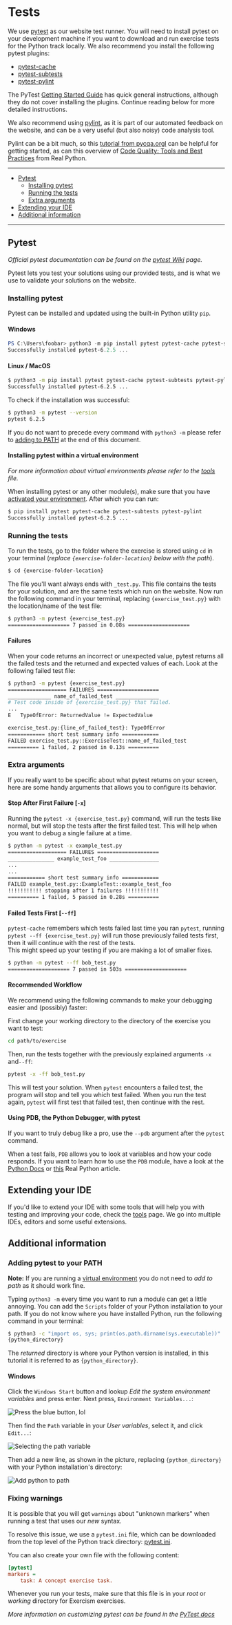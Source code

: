 # Tests

We use [pytest](http://pytest.org/en/latest/) as our website test runner.
You will need to install pytest on your development machine if you want to download and run exercise tests for the Python track locally.
We also recommend you install the following pytest plugins:

- [pytest-cache](http://pythonhosted.org/pytest-cache/)
- [pytest-subtests](https://github.com/pytest-dev/pytest-subtests)
- [pytest-pylint](https://github.com/carsongee/pytest-pylint)

The PyTest [Getting Started Guide](https://docs.pytest.org/en/latest/getting-started.html) has quick general instructions, although they do not cover installing the plugins.
Continue reading below for more detailed instructions.

We also recommend using [pylint](https://pylint.pycqa.org/en/latest/user_guide/), as it is part of our automated feedback on the website, and can be a very useful (but also noisy) code analysis tool.

Pylint can be a bit much, so this [tutorial from pycqa.orgl](https://pylint.pycqa.org/en/latest/tutorial.html) can be helpful for getting started, as can this overview of [Code Quality: Tools and Best Practices](https://realpython.com/python-code-quality/) from Real Python.

---

- [Pytest](#pytest)
  - [Installing pytest](#installing-pytest)
  - [Running the tests](#running-the-tests)
  - [Extra arguments](#extra-arguments)
- [Extending your IDE](#extending-your-ide)
- [Additional information](#additional-information)

---


## Pytest

_Official pytest documentation can be found on the [pytest Wiki](https://pytest.org/en/latest/) page._

Pytest lets you test your solutions using our provided tests, and is what we use to validate your solutions on the website.


### Installing pytest

Pytest can be installed and updated using the built-in Python utility `pip`.

#### Windows

```powershell
PS C:\Users\foobar> python3 -m pip install pytest pytest-cache pytest-subtests pytest-pylint
Successfully installed pytest-6.2.5 ...
```

#### Linux / MacOS

```bash
$ python3 -m pip install pytest pytest-cache pytest-subtests pytest-pylint
Successfully installed pytest-6.2.5 ...
```

To check if the installation was successful:

```bash
$ python3 -m pytest --version
pytest 6.2.5
```

If you do not want to precede every command with `python3 -m` please refer to [adding to PATH](#adding-to-path) at the end of this document.

#### Installing pytest within a virtual environment

_For more information about virtual environments please refer to the [tools](./tools) file._

When installing pytest or any other module(s), make sure that you have [activated your environment](./tools#activating-your-virtual-environment). After which you can run:

```bash
$ pip install pytest pytest-cache pytest-subtests pytest-pylint
Successfully installed pytest-6.2.5 ...
```

### Running the tests

To run the tests, go to the folder where the exercise is stored using `cd` in your terminal (_replace `{exercise-folder-location}` below with the path_).

```bash
$ cd {exercise-folder-location}
```

The file you'll want always ends with `_test.py`.
This file contains the tests for your solution, and are the same tests which run on the website.
Now run the following command in your terminal, replacing `{exercise_test.py}` with the location/name of the test file:

```bash
$ python3 -m pytest {exercise_test.py}
==================== 7 passed in 0.08s ====================
```

#### Failures

When your code returns an incorrect or unexpected value, pytest returns all the failed tests and the returned and expected values of each. Look at the following failed test file:

```bash
$ python3 -m pytest {exercise_test.py}
=================== FAILURES ====================
______________ name_of_failed_test ______________
# Test code inside of {exercise_test.py} that failed.
...
E   TypeOfError: ReturnedValue != ExpectedValue

exercise_test.py:{line_of_failed_test}: TypeOfError
============ short test summary info ============
FAILED exercise_test.py::ExerciseTest::name_of_failed_test
========== 1 failed, 2 passed in 0.13s ==========
```

### Extra arguments

If you really want to be specific about what pytest returns on your screen, here are some handy arguments that allows you to configure its behavior.

#### Stop After First Failure [`-x`]

Running the `pytest -x {exercise_test.py}` command, will run the tests like normal, but will stop the tests after the first failed test.
This will help when you want to debug a single failure at a time.

```bash
$ python -m pytest -x example_test.py
=================== FAILURES ====================
_______________ example_test_foo ________________
...
...
============ short test summary info ============
FAILED example_test.py::ExampleTest::example_test_foo
!!!!!!!!!!! stopping after 1 failures !!!!!!!!!!!
========== 1 failed, 5 passed in 0.28s ==========
```

#### Failed Tests First [`--ff`]

`pytest-cache` remembers which tests failed last time you ran `pytest`, running `pytest --ff {exercise_test.py}` will run those previously failed tests first, then it will continue with the rest of the tests.  
This might speed up your testing if you are making a lot of smaller fixes.

```bash
$ python -m pytest --ff bob_test.py
==================== 7 passed in 503s ====================
```

#### Recommended Workflow

We recommend using the following commands to make your debugging easier and (possibly) faster:

First change your working directory to the directory of the exercise you want to test:

```bash
cd path/to/exercise
```

Then, run the tests together with the previously explained arguments `-x` and`--ff`:

```bash
pytest -x -ff bob_test.py
```

This will test your solution. When `pytest` encounters a failed test, the program will stop and tell you which test failed.
When you run the test again, `pytest` will first test that failed test, then continue with the rest.


#### Using PDB, the Python Debugger, with pytest

If you want to truly debug like a pro, use the `--pdb` argument after the `pytest` command.

When a test fails, `PDB` allows you to look at variables and how your code responds.
If you want to learn how to use the `PDB` module, have a look at the [Python Docs](https://docs.python.org/3/library/pdb.html#module-pdb) or [this](https://realpython.com/python-debugging-pdb/) Real Python article.

## Extending your IDE

If you'd like to extend your IDE with some tools that will help you with testing and improving your code, check the [tools](./tools) page. We go into multiple IDEs, editors and some useful extensions.

## Additional information

### Adding pytest to your PATH

**Note:** If you are running a [virtual environment](./tools.md) you do not need to _add to path_ as it should work fine.

Typing `python3 -m` every time you want to run a module can get a little annoying.
You can add the `Scripts` folder of your Python installation to your path.
If you do not know where you have installed Python, run the following command in your terminal:

```bash
$ python3 -c "import os, sys; print(os.path.dirname(sys.executable))"
{python_directory}
```

The _returned_ directory is where your Python version is installed, in this tutorial it is referred to as `{python_directory}`.

#### Windows

Click the `Windows Start` button and lookup _Edit the system environment variables_ and press enter. Next press, `Environment Variables...`:

![Press the blue button, lol](https://raw.githubusercontent.com/exercism/python/main/docs/img/Windows-SystemProperties.png)

Then find the `Path` variable in your _User variables_, select it, and click `Edit...`:

![Selecting the path variable](https://raw.githubusercontent.com/exercism/python/main/docs/img/Windows-EnvironmentVariables.png)

Then add a new line, as shown in the picture, replacing `{python_directory}` with your Python installation's directory:

![Add python to path](https://raw.githubusercontent.com/exercism/python/main/docs/img/Windows-AddPythonPath.png)

### Fixing warnings

It is possible that you will get `warnings` about "unknown markers" when running a test that uses our _new_ syntax.

To resolve this issue, we use a `pytest.ini` file, which can be downloaded from the top level of the Python track directory: [pytest.ini](https://github.com/exercism/python/blob/main/pytest.ini).

You can also create your own file with the following content:

```ini
[pytest]
markers =
    task: A concept exercise task.
```

Whenever you run your tests, make sure that this file is in your _root_ or _working_ directory for Exercism exercises.

_More information on customizing pytest can be found in the [PyTest docs](https://docs.pytest.org/en/6.2.x/customize.html#pytest-ini)_

